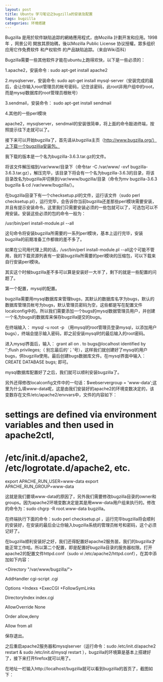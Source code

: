```yaml
---
layout: post
title: Ubuntu 学习笔记之bugzilla的安装及配置
tags: bugzilla
categories: 环境搭建
---
```



Bugzilla 是用於软件缺陷追踪的網絡應用程式，由Mozilla 計劃开发和应用。1998年 ，网景公司 開放其原始碼，後以Mozilla Public License 协议授權。眾多组织应用它作免费软件 和产权软件 的产品缺陷追踪。（来自Wiki百科）



Bugzilla需要一些其他软件才能在ubuntu上跑得欢快，以下是一些必须的：

1.apache2，安装命令 : sudo apt-get install apache2

2.mysqlserver，安装命令: sudo apt-get install mysql-server（安装完成的最后，会让你输入root管理员的帐号密码，记住该密码，此root非用户组中的root，而是mysql数据库的root管理员根帐号）

3.sendmail，安装命令： sudo apt-get install sendmail

4.其他的一些perl模块



apache2，mysqlserver，sendmail的安装很简单，将上面的命令敲进终端，按照提示往下走就可以了。

接下来可以开始bugzilla了，首先请从bugzilia主页（http://www.bugzilla.org/）上下载一个bugzillia安装包。

我下载的版本是一个名为bugzilla-3.6.3.tar.gz的文件。



将该文件解压缩到/var/www/目录下（命令tar -C /var/www/ -xvf bugzilla-3.6.3.tar.gz），解压完毕，该目录下将会有一个名为bugzilla-3.6.3的目录，将该目录改名为bugzilla并切换到/var/www/bugzilla/目录（命令为mv bugzilla-3.6.3 bugzilla & cd /var/www/bugzilla/）。

在bugzilla目录下有一个checksetup.pl的文件，运行该文件（sudo perl checksetup.pl），运行完毕，会告诉你当前bugzilla还差那些perl模块需要安装，并且有提示安装命令。这里我们只需要安装必须的一些包就可以了，可选包可以不用安装。安装这些必须的包的命令一般为：

/usr/bin/perl   install-module.pl --all

这句命令将安装bugzilla所需要的一系列perl模块，基本上运行完毕，安装bugzilla的前期准备工作都做的差不多了。

如果在公司用代理上网的话，/usr/bin/perl   install-module.pl --all这个可能不管用，我的下载资源列表有一安装bugzilla所需要的perl模块的压缩包，可以下载来自行安装perl模块。



其实这个时候bugzilla差不多可以算是安装好一大半了，剩下的就是一些配置的问题了。

第一个配置，mysql的配置。

bugzilla需要用mysql数据库来管理bugs，其默认的数据库名字为bugs，默认的数据库管理员帐号为bugs，默认管理员密码为空，这些都是写在配置文件localconfig中的。所以我们需要添加一个bugs的mysql数据管理员用户，并创建一个名为bugs的数据库来保存bugzilla提交的bugs。

在终端输入： mysql -u root -p （用mysql的root管理员登录mysql，以添加用户bugs），终端会提示输入密码，即之前安装mysql时的最后输入的root密码。

进入mysql界面后，输入： grant all on *.* to bugs@localhost identified by '';flush privileges;（ 别忘最后的‘；'号），这样我们就创建好了mysql的用户bugs，供bugzilla使用。最后创建bugs数据库文件。在mysql界面中输入：CREATE DATABASE bugs; 即可。



mysql数据库配置好了之后，我们就可以顺利安装bugzilla了。



另外还得修改localconfig文件中的一句话：$webservergroup = 'www-data';这里为什么填www-data呢，这是由我们安装好的apache2的环境变数决定的，该变数存在文件/etc/apache2/envvars中，文件的内容如下：

# settings are defined via environment variables and then used in apache2ctl,
# /etc/init.d/apache2, /etc/logrotate.d/apache2, etc.
export APACHE_RUN_USER=www-data 
export APACHE_RUN_GROUP=www-data

这就是我们要填www-data的原因了，另外我们需要修改bugzilla目录的owner和groups。因为apache2环境变数决定是其是用www-data用户组来执行的。修改的命令为：sudo chgrp -R root.www-data bugzilla。



在终端执行下面的命令：sudo perl checksetup.pl ，运行完毕bugzilla将会顺利的安装好，在安装的最后会让你输入bugzilla系统的管理员帐号和密码，这个必须记好了。



在bugzilla顺利安装好之好，我们还得配置好apache2服务噐，我们的bugzilla才能正常工作哈。所以第二个配置，即是配置好bugzilla目录的服务器权限。打开apache2的配置文件httpd.conf（sudo vi /etc/apache2/httpd.conf），在其中添加如下内容：



<Directory "/var/www/bugzilla/">

AddHandler cgi-script .cgi 

Options +Indexs +ExecCGI +FollowSymLinks

DirectoryIndex index.cgi

AllowOverride None

Order allow,deny

Allow from all

</Directory>



保存退出。



之后重启apache2服务器和mysqlserver（运行命令：sudo /etc/init.d/apache2 restart & sudo /etc/init.d/mysql restart ），bugzilla的环境算是基本上搭建好了，接下来打开firefox就可以用了。



在地址一栏输入http://localhost/bugzilla就可以看到bugzilla的首页了，截图如下：